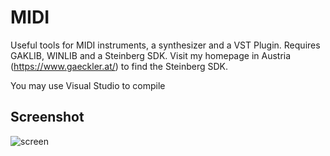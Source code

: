 # MIDI

Useful tools for MIDI instruments, a synthesizer and a VST Plugin. Requires GAKLIB, WINLIB and a Steinberg SDK. Visit my homepage in Austria (https://www.gaeckler.at/) to find the 
Steinberg SDK.

You may use Visual Studio to compile

## Screenshot
![screen](https://github.com/user-attachments/assets/185bdbcb-aec4-4e26-9d83-eba836fc49d9)
